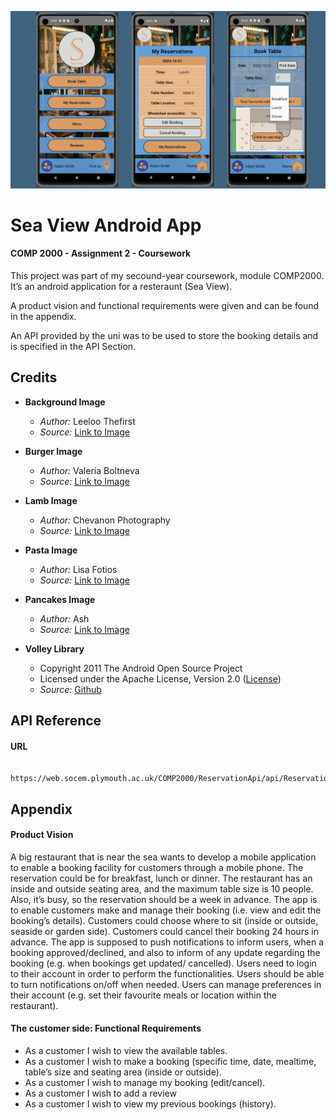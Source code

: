 ![Banner](./banner.png)

# Sea View Android App

#### COMP 2000 - Assignment 2 - Coursework

This project was part of my secound-year coursework, module COMP2000. It’s an android application for a resteraunt (Sea View). 

A product vision and functional requirements were given and can be found in the appendix.

An API provided by the uni was to be used to store the booking details and is specified in the API Section.




## Credits


- **Background Image**
  - *Author:* Leeloo Thefirst
  - *Source:* [Link to Image](https://www.pexels.com/photo/brown-wooden-table-with-empty-glasses-and-plates-in-a-cafe-4676640/)

- **Burger Image**
  - *Author:* Valeria Boltneva
  - *Source:* [Link to Image](https://www.pexels.com/photo/burger-with-fried-fries-on-black-plate-with-sauce-on-the-side-1199957/)

- **Lamb Image**
  - *Author:* Chevanon Photography
  - *Source:* [Link to Image](https://www.pexels.com/photo/close-up-of-steak-meal-served-in-plate-323682/)

- **Pasta Image**
  - *Author:* Lisa Fotios
  - *Source:* [Link to Image](https://www.pexels.com/photo/selective-focus-photography-of-pasta-with-tomato-and-basil-1279330/)

- **Pancakes Image**
  - *Author:* Ash
  - *Source:* [Link to Image](https://www.pexels.com/photo/pancake-with-sliced-strawberry-376464/)

 
- **Volley Library**
  - Copyright 2011 The Android Open Source Project
  - Licensed under the Apache License, Version 2.0 ([License](https://github.com/google/volley/blob/67f7639b182b07deca07771bf98cf66b216baa12/LICENSE))
  - *Source:* [Github](https://github.com/google/volley.git)

## API Reference

#### URL

```http
  https://web.socem.plymouth.ac.uk/COMP2000/ReservationApi/api/Reservations
```



## Appendix

#### Product Vision
A big restaurant that is near the sea wants to develop a mobile application to enable a booking
facility for customers through a mobile phone. The reservation could be for breakfast, lunch or
dinner. The restaurant has an inside and outside seating area, and the maximum table size is 10
people. Also, it’s busy, so the reservation should be a week in advance. The app is to enable
customers make and manage their booking (i.e. view and edit the booking’s details). Customers
could choose where to sit (inside or outside, seaside or garden side). Customers could cancel
their booking 24 hours in advance. The app is supposed to push notifications to inform users,
when a booking approved/declined, and also to inform of any update regarding the booking (e.g.
when bookings get updated/ cancelled). Users need to login to their account in order to
perform the functionalities. Users should be able to turn notifications on/off when needed. Users
can manage preferences in their account (e.g. set their favourite meals or location within the
restaurant).

#### The customer side: Functional Requirements
- As a customer I wish to view the available tables.
- As a customer I wish to make a booking (specific time, date, mealtime, table’s size and seating area (inside or outside).
- As a customer I wish to manage my booking (edit/cancel).
- As a customer I wish to add a review
- As a customer I wish to view my previous bookings (history).




